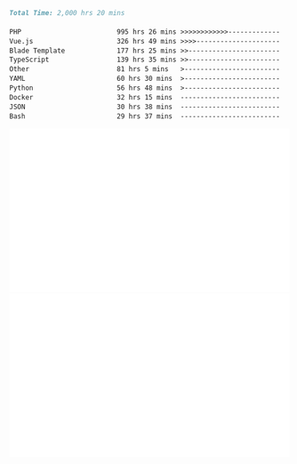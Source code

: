 <!--START_SECTION:waka-->

```markdown
Total Time: 2,000 hrs 20 mins

PHP                        995 hrs 26 mins >>>>>>>>>>>>-------------   47.83 %
Vue.js                     326 hrs 49 mins >>>>---------------------   15.70 %
Blade Template             177 hrs 25 mins >>-----------------------   08.52 %
TypeScript                 139 hrs 35 mins >>-----------------------   06.71 %
Other                      81 hrs 5 mins   >------------------------   03.90 %
YAML                       60 hrs 30 mins  >------------------------   02.91 %
Python                     56 hrs 48 mins  >------------------------   02.73 %
Docker                     32 hrs 15 mins  -------------------------   01.55 %
JSON                       30 hrs 38 mins  -------------------------   01.47 %
Bash                       29 hrs 37 mins  -------------------------   01.42 %
```

<!--END_SECTION:waka-->
<p align="center">
    <img src="https://raw.githubusercontent.com/rjp2525/rjp2525/output/generated/overview.svg">
    <img src="https://raw.githubusercontent.com/rjp2525/rjp2525/output/generated/languages.svg">
</p>

